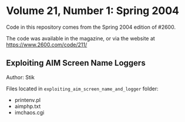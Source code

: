 # Volume 21, Number 1: Spring 2004

Code in this repository comes from the Spring 2004 edition of #2600.

The code was available in the magazine, or via the website at https://www.2600.com/code/211/


## Exploiting AIM Screen Name Loggers

Author: Stik

Files located in `exploiting_aim_screen_name_and_logger` folder:

* printenv.pl
* aimphp.txt
* imchaos.cgi



